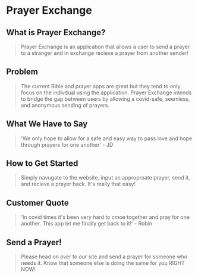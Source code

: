 # Prayer Exchange #

## What is Prayer Exchange? ##
  > Prayer Exchange is an application that allows a user to send a prayer to a stranger and in exchange recieve a prayer from another sender!

## Problem ##
  > The current Bible and prayer apps are great but they tend to only focus on the indivdual using the application. Prayer Exchange intends to bridge the gap between users by allowing a covid-safe, seemless, and anonymous sending of prayers.

## What We Have to Say ##
  > 'We only hope to allow for a safe and easy way to pass love and hope through prayers for one another' - JD

## How to Get Started ##
  > Simply navugate to the website, input an approproate prayer, send it, and recieve a prayer back. It's really that easy!

## Customer Quote ##
  > 'In covid times it's been very hard to cmoe together and pray for one another. This app let me finally get back to it!' - Robin

## Send a Prayer! ##
  > Please head on over to our site and send a prayer for someone who needs it. Know that someone else is doing the same for you RIGHT NOW!
